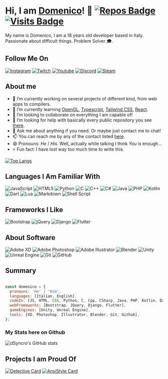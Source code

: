 # Hi, I am [Domenico](https://dsyncro.github.io/)! 👋 [![Repos Badge](https://badges.pufler.dev/repos/dSyncro)](https://badges.pufler.dev) [![Visits Badge](https://badges.pufler.dev/visits/dSyncro/dSyncro)](https://badges.pufler.dev)

My name is Domenico, I am a 18 years old developer based in Italy. Passionate about difficult things.
Problem Solver 🎓.


## Follow Me On

<p>
  <a href="https://www.instagram.com/not.domenico/"><img alt="Instagram" src="https://img.shields.io/badge/not.domenico%20-%23E4405F.svg?&style=for-the-badge&logo=Instagram&logoColor=white"/></a>
  <a href="https://www.twitch.tv/dSyncro"><img alt="Twitch" src="https://img.shields.io/badge/dSyncro%20-%239146FF.svg?&style=for-the-badge&logo=Twitch&logoColor=white"/></a>
  <a href="#"><img alt="Youtube" src="https://img.shields.io/badge/dSyncro%20-%23FF0000.svg?&style=for-the-badge&logo=YouTube&logoColor=white"/></a>
  <a href="https://discord.com/invite/WMsdPzC"><img alt="Discord" src="https://img.shields.io/badge/Hyperion%20Community%20-%237289DA.svg?&style=for-the-badge&logo=discord&logoColor=white"/></a>
  <a href="https://steamcommunity.com/profiles/76561198091387163/"><img alt="Steam" src="https://img.shields.io/badge/steam%20-%23000000.svg?&style=for-the-badge&logo=steam&logoColor=white"/></a>
 </p>

## About me

* 🔭 I’m currently working on several projects of different kind, from web apps to compilers.
* 🌱 I’m currently learning [OpenGL](https://www.opengl.org/), [Typescript](https://www.typescriptlang.org/), [Tailwind CSS](https://tailwindcss.com/), [React](https://reactjs.org/).
* 👯 I’m looking to collaborate on everything I am capable of!
* 🤔 I’m looking for help with basically every public repository you see [there](https://github.com/dSyncro/).
* 💬 Ask me about anything if you need. Or maybe just contact me to chat!
* 📫 You can reach me by any of the contact listed [here](#find-me-on).
* 😄 Pronouns: *He* / *His*. Well, actually while talking I think *You* is enough...
* ⚡ Fun fact: I have lost way too much time to write this.

[![Top Langs](https://github-readme-stats.vercel.app/api/top-langs/?username=dSyncro&layout=compact)](https://github.com/dSyncro/github-readme-stats)

## Languages I Am Familiar With

<p>
  <img alt="JavaScript" src="https://img.shields.io/badge/javascript%20-%23323330.svg?&style=for-the-badge&logo=javascript&logoColor=%23F7DF1E"/>
  <img alt="HTML5" src="https://img.shields.io/badge/html5%20-%23E34F26.svg?&style=for-the-badge&logo=html5&logoColor=white"/>
  <img alt="Python" src="https://img.shields.io/badge/python%20-%2314354C.svg?&style=for-the-badge&logo=python&logoColor=white"/>
  <img alt="C" src="https://img.shields.io/badge/c%20-%2300599C.svg?&style=for-the-badge&logo=c&logoColor=white"/>
  <img alt="C++" src="https://img.shields.io/badge/c++%20-%2300599C.svg?&style=for-the-badge&logo=c%2B%2B&ogoColor=white"/>
  <img alt="C#" src="https://img.shields.io/badge/c%23%20-%23239120.svg?&style=for-the-badge&logo=c-sharp&logoColor=white"/>
  <img alt="Java" src="https://img.shields.io/badge/java-%23ED8B00.svg?&style=for-the-badge&logo=java&logoColor=white"/>
  <img alt="PHP" src="https://img.shields.io/badge/php-%23777BB4.svg?&style=for-the-badge&logo=php&logoColor=white"/>
  <img alt="Kotlin" src="https://img.shields.io/badge/kotlin-%230095D5.svg?&style=for-the-badge&logo=kotlin&logoColor=white"/>
  <img alt="Dart" src="https://img.shields.io/badge/dart-%230175C2.svg?&style=for-the-badge&logo=dart&logoColor=white"/>
  <img alt="Lua" src="https://img.shields.io/badge/lua-%232C2D72.svg?&style=for-the-badge&logo=lua&logoColor=white"/>
  <img alt="Markdown" src="https://img.shields.io/badge/markdown-%23000000.svg?&style=for-the-badge&logo=markdown&logoColor=white"/>
  <img alt="Shell Script" src="https://img.shields.io/badge/shell_script%20-%23121011.svg?&style=for-the-badge&logo=gnu-bash&logoColor=white"/>
 </p>

## Frameworks I Like

<p>
  <img alt="Bootstrap" src="https://img.shields.io/badge/bootstrap%20-%23563D7C.svg?&style=for-the-badge&logo=bootstrap&logoColor=white"/>
  <img alt="jQuery" src="https://img.shields.io/badge/jquery%20-%230769AD.svg?&style=for-the-badge&logo=jquery&logoColor=white"/>
  <img alt="Django" src="https://img.shields.io/badge/django%20-%23092E20.svg?&style=for-the-badge&logo=django&logoColor=white"/>
  <img alt="Flutter" src="https://img.shields.io/badge/Flutter%20-%2302569B.svg?&style=for-the-badge&logo=Flutter&logoColor=white" />
 </p>

## About Software

<p>
  <img alt="Adobe XD" src="https://img.shields.io/badge/adobe%20xd%20-%23FF26BE.svg?&style=for-the-badge&logo=adobe%20xd&logoColor=white"/>
  <img alt="Adobe Photoshop" src="https://img.shields.io/badge/adobe%20photoshop%20-%2331A8FF.svg?&style=for-the-badge&logo=adobe%20photoshop&logoColor=white"/>
  <img alt="Adobe Illustrator" src="https://img.shields.io/badge/adobe%20illustrator%20-%23FF9A00.svg?&style=for-the-badge&logo=adobe%20illustrator&logoColor=white"/>
  <img alt="Blender" src="https://img.shields.io/badge/blender%20-%23F5792A.svg?&style=for-the-badge&logo=blender&logoColor=white"/>
  <img alt="Unity" src="https://img.shields.io/badge/unity%20-%23000000.svg?&style=for-the-badge&logo=unity&logoColor=white"/>
  <img alt="Unreal Engine" src="https://img.shields.io/badge/unreal%20engine%20-%23313131.svg?&style=for-the-badge&logo=unreal%20engine&logoColor=white"/>
  <img alt="Git" src="https://img.shields.io/badge/git%20-%23F05033.svg?&style=for-the-badge&logo=git&logoColor=white"/>
  <img alt="GitHub" src="https://img.shields.io/badge/github%20-%23121011.svg?&style=for-the-badge&logo=github&logoColor=white"/>
</p>

## Summary

```js

const domenico = {
  pronouns: 'He' | 'Him',
  languages: [Italian, English],
  codeIn: [JS, HTML, CSS, Python, C, Cpp, CSharp, Java, PHP, Kotlin, Dart, Lua, Shell],
  webFrameworks: [Bootstrap, JQuery, Django, Flutter],
  gameEngines: [Unity, Unreal Engine],
  tools: [XD, Photoshop, Illustrator, Blender, Git, Github],
};

```

### My Stats here on Github

![dSyncro's GitHub stats](https://github-readme-stats.vercel.app/api?username=dSyncro&show_icons=true&theme=default&hide=stars,issues)

## Projects I am Proud Of

[![Detective Card](https://github-readme-stats.vercel.app/api/pin/?username=dSyncro&repo=Detective)](https://github.com/dSyncro/Detective)
[![AnsiStyle Card](https://github-readme-stats.vercel.app/api/pin/?username=dSyncro&repo=AnsiStyle)](https://github.com/dSyncro/AnsiStyle)
